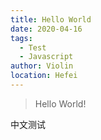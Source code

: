 ```yaml
---
title: Hello World
date: 2020-04-16
tags:
  - Test
  - Javascript
author: Violin
location: Hefei
---
```


> Hello World!

中文测试
